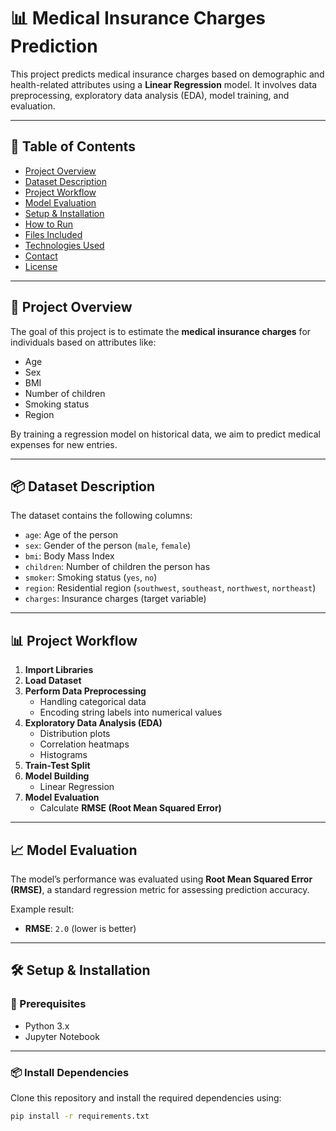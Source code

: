 # 📊 Medical Insurance Charges Prediction

This project predicts medical insurance charges based on demographic and health-related attributes using a **Linear Regression** model. It involves data preprocessing, exploratory data analysis (EDA), model training, and evaluation.

---

## 📌 Table of Contents

- [Project Overview](#project-overview)
- [Dataset Description](#dataset-description)
- [Project Workflow](#project-workflow)
- [Model Evaluation](#model-evaluation)
- [Setup & Installation](#setup--installation)
- [How to Run](#how-to-run)
- [Files Included](#files-included)
- [Technologies Used](#technologies-used)
- [Contact](#contact)
- [License](#license)

---

## 📑 Project Overview

The goal of this project is to estimate the **medical insurance charges** for individuals based on attributes like:
- Age
- Sex
- BMI
- Number of children
- Smoking status
- Region

By training a regression model on historical data, we aim to predict medical expenses for new entries.

---

## 📦 Dataset Description

The dataset contains the following columns:

- `age`: Age of the person
- `sex`: Gender of the person (`male`, `female`)
- `bmi`: Body Mass Index
- `children`: Number of children the person has
- `smoker`: Smoking status (`yes`, `no`)
- `region`: Residential region (`southwest`, `southeast`, `northwest`, `northeast`)
- `charges`: Insurance charges (target variable)

---

## 📊 Project Workflow

1. **Import Libraries**
2. **Load Dataset**
3. **Perform Data Preprocessing**
   - Handling categorical data
   - Encoding string labels into numerical values
4. **Exploratory Data Analysis (EDA)**
   - Distribution plots
   - Correlation heatmaps
   - Histograms
5. **Train-Test Split**
6. **Model Building**
   - Linear Regression
7. **Model Evaluation**
   - Calculate **RMSE (Root Mean Squared Error)**

---

## 📈 Model Evaluation

The model’s performance was evaluated using **Root Mean Squared Error (RMSE)**, a standard regression metric for assessing prediction accuracy.

Example result:
- **RMSE**: `2.0` (lower is better)

---

## 🛠️ Setup & Installation

### 📌 Prerequisites

- Python 3.x
- Jupyter Notebook

---

### 📦 Install Dependencies

Clone this repository and install the required dependencies using:

```bash
pip install -r requirements.txt
